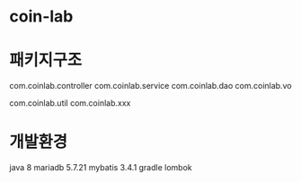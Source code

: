 # coin-lab

# 패키지구조
com.coinlab.controller
com.coinlab.service
com.coinlab.dao
com.coinlab.vo

com.coinlab.util
com.coinlab.xxx

# 개발환경
java 8
mariadb 5.7.21
mybatis 3.4.1
gradle
lombok
